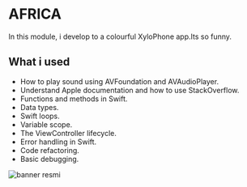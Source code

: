 

# AFRICA


In this module, i develop to a colourful XyloPhone app.Its so funny.

## What i used

* How to play sound using AVFoundation and AVAudioPlayer.
* Understand Apple documentation and how to use StackOverflow.
* Functions and methods in Swift.
* Data types.
* Swift loops.
* Variable scope.
* The ViewController lifecycle.
* Error handling in Swift.
* Code refactoring.
* Basic debugging.


![banner resmi](https://r.resimlink.com/Uqkcmv5d.png)





